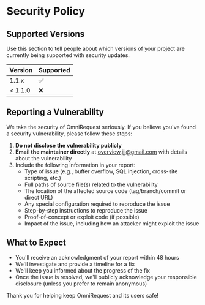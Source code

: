 # Security Policy

## Supported Versions

Use this section to tell people about which versions of your project are currently being supported with security updates.

| Version | Supported          |
| ------- | ------------------ |
| 1.1.x   | :white_check_mark: |
| < 1.1.0 | :x:                |

## Reporting a Vulnerability

We take the security of OmniRequest seriously. If you believe you've found a security vulnerability, please follow these steps:

1. **Do not disclose the vulnerability publicly**
2. **Email the maintainer directly** at [overview.jjj@gmail.com](mailto:overview.jjj@gmail.com) with details about the vulnerability
3. Include the following information in your report:
   - Type of issue (e.g., buffer overflow, SQL injection, cross-site scripting, etc.)
   - Full paths of source file(s) related to the vulnerability
   - The location of the affected source code (tag/branch/commit or direct URL)
   - Any special configuration required to reproduce the issue
   - Step-by-step instructions to reproduce the issue
   - Proof-of-concept or exploit code (if possible)
   - Impact of the issue, including how an attacker might exploit the issue

## What to Expect

- You'll receive an acknowledgment of your report within 48 hours
- We'll investigate and provide a timeline for a fix
- We'll keep you informed about the progress of the fix
- Once the issue is resolved, we'll publicly acknowledge your responsible disclosure (unless you prefer to remain anonymous)

Thank you for helping keep OmniRequest and its users safe!
